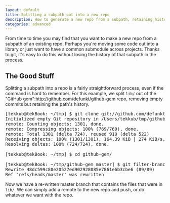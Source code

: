 ```yaml
---
layout: default
title: Splitting a subpath out into a new repo
description: How to generate a new repo from a subpath, retaining history.
categories: advanced
---
```


<p class="intro">From time to time you may find that you want to make a new repo from a subpath of an existing repo.  Perhaps you're moving some code out into a library or just want to have a common submodule across projects.  Thanks to git, it's easy to do this without losing the history of that subpath in the process.</p>

The Good Stuff
--------------

Splitting a subpath into a repo is a fairly straightforward process, even if the command is hard to remember.  For this example, we split <code>lib/</code> out of the "GitHub gem":http://github.com/defunkt/github-gem repo, removing empty commits but retaining the path's history.

<pre class="terminal">[tekkub@tekBook: ~/tmp] $ git clone git://github.com/defunkt/github-gem.git
Initialized empty Git repository in /Users/tekkub/tmp/github-gem/.git/
remote: Counting objects: 1301, done.
remote: Compressing objects: 100% (769/769), done.
remote: Total 1301 (delta 724), reused 910 (delta 522)
Receiving objects: 100% (1301/1301), 164.39 KiB | 274 KiB/s, done.
Resolving deltas: 100% (724/724), done.

[tekkub@tekBook: ~/tmp] $ cd github-gem/

[tekkub@tekBook: ~/tmp/github-gem master] $ git filter-branch --prune-empty --subdirectory-filter lib master
Rewrite 48dc599c80e20527ed902928085e7861e6b3cbe6 (89/89)
Ref 'refs/heads/master' was rewritten</pre>

Now we have a re-written master branch that contains the files that were in <code>lib/</code>.  We can simply add a remote to the new repo and push, or do whatever we want with the repo.
